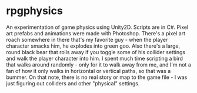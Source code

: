 # rpgphysics
An experimentation of game physics using Unity2D. Scripts are in C#. Pixel art prefabs and animations were made with Photoshop. There's a pixel art roach somewhere in there that's my favorite guy - when the player character smacks him, he explodes into green goo. Also there's a large, round black bear that rolls away if you toggle some of his collider settings and walk the player character into him. I spent much time scripting a bird that walks around randomly - only for it to walk away from me, and I'm not a fan of how it only walks in horizontal or vertical paths, so that was a bummer. On that note, there is no real story or map to the game file - I was just figuring out colliders and other "physical" settings.
